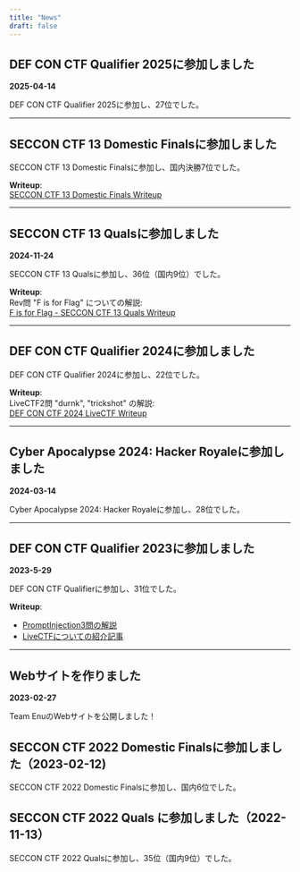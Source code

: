 ```yaml
---
title: "News"
draft: false
---
```


## DEF CON CTF Qualifier 2025に参加しました
**2025-04-14**

DEF CON CTF Qualifier 2025に参加し、27位でした。

---

## SECCON CTF 13 Domestic Finalsに参加しました

SECCON CTF 13 Domestic Finalsに参加し、国内決勝7位でした。

**Writeup**:  
[SECCON CTF 13 Domestic Finals Writeup](https://blog.nflabs.jp/entry/2025/03/28/090000)

---

## SECCON CTF 13 Qualsに参加しました
**2024-11-24**

SECCON CTF 13 Qualsに参加し、36位（国内9位）でした。

**Writeup**:  
Rev問 "F is for Flag" についての解説:  
[F is for Flag - SECCON CTF 13 Quals Writeup](https://blog.nflabs.jp/entry/2024/12/05/093000)

---

## DEF CON CTF Qualifier 2024に参加しました

DEF CON CTF Qualifier 2024に参加し、22位でした。

**Writeup**:  
LiveCTF2問 "durnk", "trickshot" の解説:  
[DEF CON CTF 2024 LiveCTF Writeup](https://blog.nflabs.jp/entry/2024/05/10/160000)

---

## Cyber Apocalypse 2024: Hacker Royaleに参加しました
**2024-03-14**

Cyber Apocalypse 2024: Hacker Royaleに参加し、28位でした。

---

## DEF CON CTF Qualifier 2023に参加しました
**2023-5-29**

DEF CON CTF Qualifierに参加し、31位でした。

**Writeup**:  
- [PromptInjection3問の解説](https://blog.nflabs.jp/entry/2023/06/21/093000)
- [LiveCTFについての紹介記事](https://blog.nflabs.jp/entry/2023/06/01/132700)

---

## Webサイトを作りました
**2023-02-27**

Team EnuのWebサイトを公開しました！


## SECCON CTF 2022 Domestic Finalsに参加しました（2023-02-12)
SECCON CTF 2022 Domestic Finalsに参加し、国内6位でした。


## SECCON CTF 2022 Quals に参加しました（2022-11-13）
SECCON CTF 2022 Qualsに参加し、35位（国内9位）でした。
